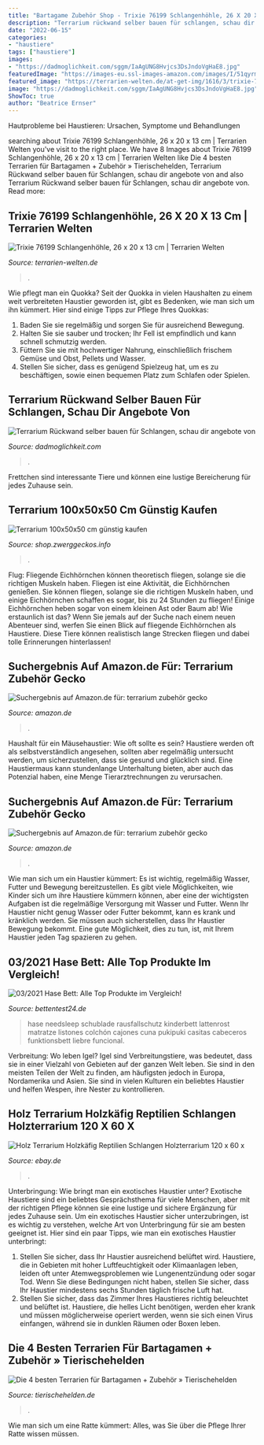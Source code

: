 ```yaml
---
title: "Bartagame Zubehör Shop - Trixie 76199 Schlangenhöhle, 26 X 20 X 13 Cm"
description: "Terrarium rückwand selber bauen für schlangen, schau dir angebote von"
date: "2022-06-15"
categories:
- "haustiere"
tags: ["haustiere"]
images:
- "https://dadmoglichkeit.com/sggm/IaAgUNG8Hvjcs3DsJndoVgHaE8.jpg"
featuredImage: "https://images-eu.ssl-images-amazon.com/images/I/51qyrm1k8wL._AC_US500_QL65_.jpg"
featured_image: "https://terrarien-welten.de/at-get-img/1616/3/trixie-76199-schlangenhoehle-26-x-20-x-13-cm.jpg"
image: "https://dadmoglichkeit.com/sggm/IaAgUNG8Hvjcs3DsJndoVgHaE8.jpg"
ShowToc: true
author: "Beatrice Ernser"
---
```



Hautprobleme bei Haustieren: Ursachen, Symptome und Behandlungen

	

		
searching about Trixie 76199 Schlangenhöhle, 26 x 20 x 13 cm | Terrarien Welten you've visit to the right place. We have 8 Images about Trixie 76199 Schlangenhöhle, 26 x 20 x 13 cm | Terrarien Welten like Die 4 besten Terrarien für Bartagamen + Zubehör » Tierischehelden, Terrarium Rückwand selber bauen für Schlangen, schau dir angebote von and also Terrarium Rückwand selber bauen für Schlangen, schau dir angebote von. Read more:
		
    
## Trixie 76199 Schlangenhöhle, 26 X 20 X 13 Cm | Terrarien Welten

<img loading=lazy src="https://terrarien-welten.de/at-get-img/1616/3/trixie-76199-schlangenhoehle-26-x-20-x-13-cm.jpg" onerror="this.onerror=null;this.src='https://tse2.mm.bing.net/th?id=OIP.DFYIe1WT8wJZ7nDD9Al4agHaHa&amp;pid=15.1';" alt="Trixie 76199 Schlangenhöhle, 26 x 20 x 13 cm | Terrarien Welten">

_Source: terrarien-welten.de_

>. 

	

Wie pflegt man ein Quokka?
Seit der Quokka in vielen Haushalten zu einem weit verbreiteten Haustier geworden ist, gibt es Bedenken, wie man sich um ihn kümmert. Hier sind einige Tipps zur Pflege Ihres Quokkas:
1. Baden Sie sie regelmäßig und sorgen Sie für ausreichend Bewegung.
2. Halten Sie sie sauber und trocken; Ihr Fell ist empfindlich und kann schnell schmutzig werden.
3. Füttern Sie sie mit hochwertiger Nahrung, einschließlich frischem Gemüse und Obst, Pellets und Wasser.
4. Stellen Sie sicher, dass es genügend Spielzeug hat, um es zu beschäftigen, sowie einen bequemen Platz zum Schlafen oder Spielen.

    
## Terrarium Rückwand Selber Bauen Für Schlangen, Schau Dir Angebote Von

<img loading=lazy src="https://dadmoglichkeit.com/sggm/IaAgUNG8Hvjcs3DsJndoVgHaE8.jpg" onerror="this.onerror=null;this.src='https://tse2.mm.bing.net/th?id=OIP.bOdq-CRdYGqd3AA2GclFBAAAAA&amp;pid=15.1';" alt="Terrarium Rückwand selber bauen für Schlangen, schau dir angebote von">

_Source: dadmoglichkeit.com_

>. 

	

Frettchen sind interessante Tiere und können eine lustige Bereicherung für jedes Zuhause sein.

    
## Terrarium 100x50x50 Cm Günstig Kaufen

<img loading=lazy src="https://shop.zwerggeckos.info/wp-content/uploads/2017/07/repiterra-terrarium-aus-holz-100x50x50-cm-mit-seitenbelueftung-aus-osb-platten-m.jpg" onerror="this.onerror=null;this.src='https://tse2.mm.bing.net/th?id=OIP.GVFxBlrhgpIgQToZ0KFDwwHaHa&amp;pid=15.1';" alt="Terrarium 100x50x50 cm günstig kaufen">

_Source: shop.zwerggeckos.info_

>. 

	

Flug: Fliegende Eichhörnchen können theoretisch fliegen, solange sie die richtigen Muskeln haben.
Fliegen ist eine Aktivität, die Eichhörnchen genießen. Sie können fliegen, solange sie die richtigen Muskeln haben, und einige Eichhörnchen schaffen es sogar, bis zu 24 Stunden zu fliegen! Einige Eichhörnchen heben sogar von einem kleinen Ast oder Baum ab! Wie erstaunlich ist das? Wenn Sie jemals auf der Suche nach einem neuen Abenteuer sind, werfen Sie einen Blick auf fliegende Eichhörnchen als Haustiere. Diese Tiere können realistisch lange Strecken fliegen und dabei tolle Erinnerungen hinterlassen!

    
## Suchergebnis Auf Amazon.de Für: Terrarium Zubehör Gecko

<img loading=lazy src="https://images-eu.ssl-images-amazon.com/images/I/51xNx75DJAL._AC_US500_QL65_.jpg" onerror="this.onerror=null;this.src='https://tse1.mm.bing.net/th?id=OIP.-SFJechjONJevnx83AYjUwHaHa&amp;pid=15.1';" alt="Suchergebnis auf Amazon.de für: terrarium zubehör gecko">

_Source: amazon.de_

>. 

	

Haushalt für ein Mäusehaustier: Wie oft sollte es sein?
Haustiere werden oft als selbstverständlich angesehen, sollten aber regelmäßig untersucht werden, um sicherzustellen, dass sie gesund und glücklich sind. Eine Haustiermaus kann stundenlange Unterhaltung bieten, aber auch das Potenzial haben, eine Menge Tierarztrechnungen zu verursachen.

    
## Suchergebnis Auf Amazon.de Für: Terrarium Zubehör Gecko

<img loading=lazy src="https://images-eu.ssl-images-amazon.com/images/I/51qyrm1k8wL._AC_US500_QL65_.jpg" onerror="this.onerror=null;this.src='https://tse1.mm.bing.net/th?id=OIP.oyXu1695Qoml7usyISsxCQHaHa&amp;pid=15.1';" alt="Suchergebnis auf Amazon.de für: terrarium zubehör gecko">

_Source: amazon.de_

>. 

	

Wie man sich um ein Haustier kümmert: Es ist wichtig, regelmäßig Wasser, Futter und Bewegung bereitzustellen.
Es gibt viele Möglichkeiten, wie Kinder sich um ihre Haustiere kümmern können, aber eine der wichtigsten Aufgaben ist die regelmäßige Versorgung mit Wasser und Futter. Wenn Ihr Haustier nicht genug Wasser oder Futter bekommt, kann es krank und kränklich werden. Sie müssen auch sicherstellen, dass Ihr Haustier Bewegung bekommt. Eine gute Möglichkeit, dies zu tun, ist, mit Ihrem Haustier jeden Tag spazieren zu gehen.

    
## 03/2021 Hase Bett: Alle Top Produkte Im Vergleich!

<img loading=lazy src="https://m.media-amazon.com/images/I/41qaFzfdzkL.jpg" onerror="this.onerror=null;this.src='https://tse3.mm.bing.net/th?id=OIP.4m6_Kn-N3ZzcEku9kc0WaQHaHa&amp;pid=15.1';" alt="03/2021 Hase Bett: Alle Top Produkte im Vergleich!">

_Source: bettentest24.de_

>hase needsleep schublade rausfallschutz kinderbett lattenrost matratze listones colchón cajones cuna pukipuki casitas cabeceros funktionsbett liebre funcional. 

	

Verbreitung: Wo leben Igel?
Igel sind Verbreitungstiere, was bedeutet, dass sie in einer Vielzahl von Gebieten auf der ganzen Welt leben. Sie sind in den meisten Teilen der Welt zu finden, am häufigsten jedoch in Europa, Nordamerika und Asien. Sie sind in vielen Kulturen ein beliebtes Haustier und helfen Wespen, ihre Nester zu kontrollieren.

    
## Holz Terrarium Holzkäfig Reptilien Schlangen Holzterrarium 120 X 60 X

<img loading=lazy src="https://cdn02.plentymarkets.com/bl8cypz80juz/item/images/922196/full/Holz-Terrarium-120-x-60-x-60-cm_1.jpg" onerror="this.onerror=null;this.src='https://tse4.mm.bing.net/th?id=OIP.NTK7ggrLfAGQ0Ee9XO00CAHaHa&amp;pid=15.1';" alt="Holz Terrarium Holzkäfig Reptilien Schlangen Holzterrarium 120 x 60 x">

_Source: ebay.de_

>. 

	

Unterbringung: Wie bringt man ein exotisches Haustier unter?
Exotische Haustiere sind ein beliebtes Gesprächsthema für viele Menschen, aber mit der richtigen Pflege können sie eine lustige und sichere Ergänzung für jedes Zuhause sein. Um ein exotisches Haustier sicher unterzubringen, ist es wichtig zu verstehen, welche Art von Unterbringung für sie am besten geeignet ist. Hier sind ein paar Tipps, wie man ein exotisches Haustier unterbringt:
1. Stellen Sie sicher, dass Ihr Haustier ausreichend belüftet wird. Haustiere, die in Gebieten mit hoher Luftfeuchtigkeit oder Klimaanlagen leben, leiden oft unter Atemwegsproblemen wie Lungenentzündung oder sogar Tod. Wenn Sie diese Bedingungen nicht haben, stellen Sie sicher, dass Ihr Haustier mindestens sechs Stunden täglich frische Luft hat.
2. Stellen Sie sicher, dass das Zimmer Ihres Haustieres richtig beleuchtet und belüftet ist. Haustiere, die helles Licht benötigen, werden eher krank und müssen möglicherweise operiert werden, wenn sie sich einen Virus einfangen, während sie in dunklen Räumen oder Boxen leben.

    
## Die 4 Besten Terrarien Für Bartagamen + Zubehör » Tierischehelden

<img loading=lazy src="https://www.tierischehelden.de/wp-content/uploads/Terrarium-Bartagame-1-900x400.jpg" onerror="this.onerror=null;this.src='https://tse3.mm.bing.net/th?id=OIP.NtUt3qFiMy9IuSCCuWww8AHaDS&amp;pid=15.1';" alt="Die 4 besten Terrarien für Bartagamen + Zubehör » Tierischehelden">

_Source: tierischehelden.de_

>. 

	

Wie man sich um eine Ratte kümmert: Alles, was Sie über die Pflege Ihrer Ratte wissen müssen.

